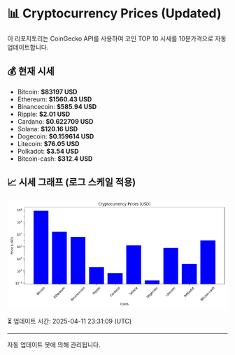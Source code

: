 
# 📊 Cryptocurrency Prices (Updated)

이 리포지토리는 CoinGecko API를 사용하여 코인 TOP 10 시세를 10분가격으로 자동 업데이트합니다.

## 💰 현재 시세
- Bitcoin: **$83197 USD**
- Ethereum: **$1560.43 USD**
- Binancecoin: **$585.94 USD**
- Ripple: **$2.01 USD**
- Cardano: **$0.622709 USD**
- Solana: **$120.16 USD**
- Dogecoin: **$0.159614 USD**
- Litecoin: **$76.05 USD**
- Polkadot: **$3.54 USD**
- Bitcoin-cash: **$312.4 USD**

## 📈 시세 그래프 (로그 스케일 적용)
![Crypto Prices](crypto_prices.png)

⏳ 업데이트 시간: 2025-04-11 23:31:09 (UTC)

---
자동 업데이트 봇에 의해 관리됩니다.

